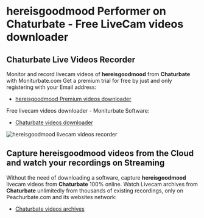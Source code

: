 # hereisgoodmood Performer on Chaturbate - Free LiveCam videos downloader

## Chaturbate Live Videos Recorder

Monitor and record livecam videos of **hereisgoodmood** from **Chaturbate** with Moniturbate.com
Get a premium trial for free by just and only registering with your Email address:
* [hereisgoodmood Premium videos downloader](https://moniturbate.com/request-demo-licence-key.html)

Free livecam videos downloader - Moniturbate Software:
* [Chaturbate videos downloader](https://moniturbate.com/moniturbate-download-software.html)

![hereisgoodmood livecam videos recorder](https://peachurnet.com/templates/moniturbate-software.png)


## Capture hereisgoodmood videos from the Cloud and watch your recordings on Streaming

Without the need of downloading a software, capture **hereisgoodmood** livecam videos from **Chaturbate** 100% online.
Watch Livecam archives from **Chaturbate** unlimitedly from thousands of existing recordings, only on Peachurbate.com and its websites network:
* [Chaturbate videos archives](https://peachurnet.com/)